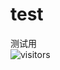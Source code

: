 # test  
测试用  
![visitors](https://visitor-badge.glitch.me/badge?page_id=engineerJoeHou.visitor-badge&left_color=green&right_color=red)
